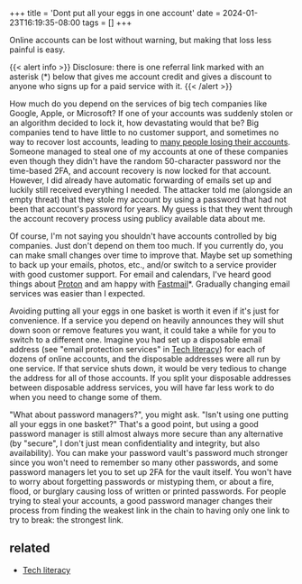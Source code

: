 +++
title = 'Dont put all your eggs in one account'
date = 2024-01-23T16:19:35-08:00
tags = []
+++

Online accounts can be lost without warning, but making that loss less painful is easy.

{{< alert info >}}
Disclosure: there is one referral link marked with an asterisk (*) below that gives me account credit and gives a discount to anyone who signs up for a paid service with it.
{{< /alert >}}

How much do you depend on the services of big tech companies like Google, Apple, or Microsoft? If one of your accounts was suddenly stolen or an algorithm decided to lock it, how devastating would that be? Big companies tend to have little to no customer support, and sometimes no way to recover lost accounts, leading to [many people losing their accounts](https://news.ycombinator.com/item?id=34581090). Someone managed to steal one of my accounts at one of these companies even though they didn't have the random 50-character password nor the time-based 2FA, and account recovery is now locked for that account. However, I did already have automatic forwarding of emails set up and luckily still received everything I needed. The attacker told me (alongside an empty threat) that they stole my account by using a password that had not been that account's password for years. My guess is that they went through the account recovery process using publicy available data about me.

Of course, I'm not saying you shouldn't have accounts controlled by big companies. Just don't depend on them too much. If you currently do, you can make small changes over time to improve that. Maybe set up something to back up your emails, photos, etc., and/or switch to a service provider with good customer support. For email and calendars, I've heard good things about [Proton](https://proton.me/) and am happy with [Fastmail](https://ref.fm/u29356328)*. Gradually changing email services was easier than I expected.

Avoiding putting all your eggs in one basket is worth it even if it's just for convenience. If a service you depend on heavily announces they will shut down soon or remove features you want, it could take a while for you to switch to a different one. Imagine you had set up a disposable email address (see "email protection services" in [Tech literacy](/tech-literacy)) for each of dozens of online accounts, and the disposable addresses were all run by one service. If that service shuts down, it would be very tedious to change the address for all of those accounts. If you split your disposable addresses between disposable address services, you will have far less work to do when you need to change some of them.

"What about password managers?", you might ask. "Isn't using one putting all your eggs in one basket?" That's a good point, but using a good password manager is still almost always more secure than any alternative (by "secure", I don't just mean confidentiality and integrity, but also availability). You can make your password vault's password much stronger since you won't need to remember so many other passwords, and some password managers let you to set up 2FA for the vault itself. You won't have to worry about forgetting passwords or mistyping them, or about a fire, flood, or burglary causing loss of written or printed passwords. For people trying to steal your accounts, a good password manager changes their process from finding the weakest link in the chain to having only one link to try to break: the strongest link.

## related

* [Tech literacy](/tech-literacy)
